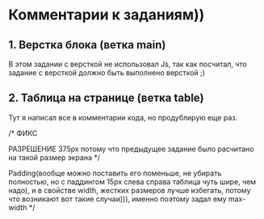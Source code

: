 # Комментарии к заданиям))

## 1. Верстка блока (ветка main)
В этом задании с версткой не использовал Js, так как посчитал, что задание с версткой должно быть выполнено версткой ;) 

## 2. Таблица на странице (ветка table)
Тут я написал все в комментарии кода, но продублирую еще раз. 

/* ФИКС 

РАЗРЕШЕНИЕ 375px потому что предыдущее задание было расчитано на такой размер экрана */

Padding(вообще можно поставить его поменьше, не убирать полностью, но с паддингом 15px слева справа таблица чуть шире, чем надо), и в свойстве width, жестких размеров лучше избегать, потому что возникают вот такие случаи))), именно поэтому задал ему max-width  */
